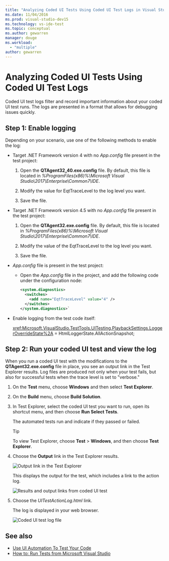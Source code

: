 ```yaml
---
title: "Analyzing Coded UI Tests Using Coded UI Test Logs in Visual Studio"
ms.date: 11/04/2016
ms.prod: visual-studio-dev15
ms.technology: vs-ide-test
ms.topic: conceptual
ms.author: gewarren
manager: douge
ms.workload: 
  - "multiple"
author: gewarren
---
```

# Analyzing Coded UI Tests Using Coded UI Test Logs

Coded UI test logs filter and record important information about your coded UI test runs. The logs are presented in a format that allows for debugging issues quickly.

## Step 1: Enable logging

Depending on your scenario, use one of the following methods to enable the log:

- Target .NET Framework version 4 with no *App.config* file present in the test project:

   1. Open the **QTAgent32_40.exe.config** file. By default, this file is located in *%ProgramFiles(x86)%\Microsoft Visual Studio\2017\Enterprise\Common7\IDE*.

   2. Modify the value for EqtTraceLevel to the log level you want.

   3. Save the file.

- Target .NET Framework version 4.5 with no *App.config* file present in the test project:

   1. Open the **QTAgent32.exe.config** file. By default, this file is located in *%ProgramFiles(x86)%\Microsoft Visual Studio\2017\Enterprise\Common7\IDE*.

   2. Modify the value of the EqtTraceLevel to the log level you want.

   3. Save the file.

- *App.config* file is present in the test project:

    - Open the *App.config* file in the project, and add the following code under the configuration node:

      ```xml
      <system.diagnostics>
        <switches>
          <add name="EqtTraceLevel" value="4" />
        </switches>
      </system.diagnostics>`
      ```

- Enable logging from the test code itself:

   <xref:Microsoft.VisualStudio.TestTools.UITesting.PlaybackSettings.LoggerOverrideState%2A> = HtmlLoggerState.AllActionSnapshot;

## Step 2: Run your coded UI test and view the log

When you run a coded UI test with the modifications to the **QTAgent32.exe.config** file in place, you see an output link in the Test Explorer results. Log files are produced not only when your test fails, but also for successful tests when the trace level is set to "verbose."

1.  On the **Test** menu, choose **Windows** and then select **Test Explorer**.

2.  On the **Build** menu, choose **Build Solution**.

3.  In Test Explorer, select the coded UI test you want to run, open its shortcut menu, and then choose **Run Select Tests**.

     The automated tests run and indicate if they passed or failed.

    > [!TIP]
    > To view Test Explorer, choose **Test** > **Windows**, and then choose **Test Explorer**.

4.  Choose the **Output** link in the Test Explorer results.

     ![Output link in the Test Explorer](../test/media/cuit_htmlactionlog1.png "CUIT_HTMLActionLog1")

     This displays the output for the test, which includes a link to the action log.

     ![Results and output links from coded UI test](../test/media/cuit_htmlactionlog2.png "CUIT_HTMLActionLog2")

5.  Choose the *UITestActionLog.html* link.

     The log is displayed in your web browser.

     ![Coded UI test log file](../test/media/cuit_htmlactionlog3.png "CUIT_HTMLActionLog3")

## See also

- [Use UI Automation To Test Your Code](../test/use-ui-automation-to-test-your-code.md)
- [How to: Run Tests from Microsoft Visual Studio](http://msdn.microsoft.com/Library/1a1207a9-2a33-4a1e-a1e3-ddf0181b1046)